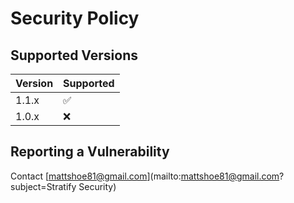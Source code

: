 # Security Policy

## Supported Versions

| Version | Supported          |
| ------- | ------------------ |
| 1.1.x   | :white_check_mark: |
| 1.0.x   | :x:                |

## Reporting a Vulnerability

Contact [mattshoe81@gmail.com](mailto:mattshoe81@gmail.com?subject=Stratify Security)
